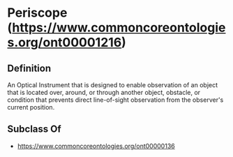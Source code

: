 # Periscope (https://www.commoncoreontologies.org/ont00001216)

## Definition
An Optical Instrument that is designed to enable observation of an object that is located over, around, or through another object, obstacle, or condition that prevents direct line-of-sight observation from the observer's current position.

## Subclass Of
- https://www.commoncoreontologies.org/ont00000136


